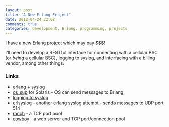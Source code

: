 ```yaml
---
layout: post
title: "A New Erlang Project"
date: 2012-04-24 22:08
comments: true
categories: development, Erlang, programming, projects 
---
```

I have a new Erlang project which may pay $$$!  
<!-- more -->
I'll need to develop a RESTful interface for connecting with a cellular BSC (or *being* a cellular BSC), logging to syslog, and interfacing with a billing vendor, among other things.

### Links
 * [erlang + syslog](https://github.com/Vagabond/erlang-syslog)
 * [os_sup](http://www.erlang.org/doc/man/os_sup.html) for Solaris - OS can send messages to Erlang
 * [logging to syslog](http://erlang.2086793.n4.nabble.com/logging-to-syslog-td2099303.html)
 * [erlsyslog](https://github.com/lemenkov/erlsyslog) - another erlang syslog attempt - sends messages to UDP port 514
 * [ranch](https://github.com/extend/ranch) - a TCP port pool
 * [cowboy](https://github.com/extend/cowboy) - a web server and TCP port/connection pool

